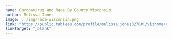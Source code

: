 ```yaml
---
name: Coronavirus and Race By County Wisconsin
author: Melissa Jones
image: ../img/race-wisconsin.png
link: "https://public.tableau.com/profile/melissa.jones3270#!/vizhome/CoronaviursandRacebyCountyWisconsinUSA/Story1"
linkTarget: "_blank"
---
```

